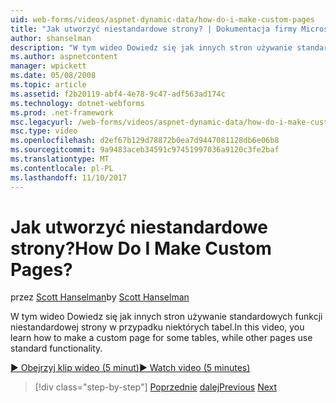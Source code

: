 ```yaml
---
uid: web-forms/videos/aspnet-dynamic-data/how-do-i-make-custom-pages
title: "Jak utworzyć niestandardowe strony? | Dokumentacja firmy Microsoft"
author: shanselman
description: "W tym wideo Dowiedz się jak innych stron używanie standardowych funkcji niestandardowej strony w przypadku niektórych tabel."
ms.author: aspnetcontent
manager: wpickett
ms.date: 05/08/2008
ms.topic: article
ms.assetid: f2b20119-abf4-4e78-9c47-adf563ad174c
ms.technology: dotnet-webforms
ms.prod: .net-framework
msc.legacyurl: /web-forms/videos/aspnet-dynamic-data/how-do-i-make-custom-pages
msc.type: video
ms.openlocfilehash: d2ef67b129d78872b0ea7d9447081128db6e06b8
ms.sourcegitcommit: 9a9483aceb34591c97451997036a9120c3fe2baf
ms.translationtype: MT
ms.contentlocale: pl-PL
ms.lasthandoff: 11/10/2017
---
```

<a name="how-do-i-make-custom-pages"></a><span data-ttu-id="f1a9e-104">Jak utworzyć niestandardowe strony?</span><span class="sxs-lookup"><span data-stu-id="f1a9e-104">How Do I Make Custom Pages?</span></span>
====================
<span data-ttu-id="f1a9e-105">przez [Scott Hanselman](https://github.com/shanselman)</span><span class="sxs-lookup"><span data-stu-id="f1a9e-105">by [Scott Hanselman](https://github.com/shanselman)</span></span>

<span data-ttu-id="f1a9e-106">W tym wideo Dowiedz się jak innych stron używanie standardowych funkcji niestandardowej strony w przypadku niektórych tabel.</span><span class="sxs-lookup"><span data-stu-id="f1a9e-106">In this video, you learn how to make a custom page for some tables, while other pages use standard functionality.</span></span>

[<span data-ttu-id="f1a9e-107">&#9654; Obejrzyj klip wideo (5 minut)</span><span class="sxs-lookup"><span data-stu-id="f1a9e-107">&#9654; Watch video (5 minutes)</span></span>](https://channel9.msdn.com/Blogs/ASP-NET-Site-Videos/how-do-i-make-custom-pages)

>[!div class="step-by-step"]
<span data-ttu-id="f1a9e-108">[Poprzednie](how-do-i-handle-business-logic-exceptions.md)
[dalej](how-do-i-display-unknown-datatypes.md)</span><span class="sxs-lookup"><span data-stu-id="f1a9e-108">[Previous](how-do-i-handle-business-logic-exceptions.md)
[Next](how-do-i-display-unknown-datatypes.md)</span></span>
